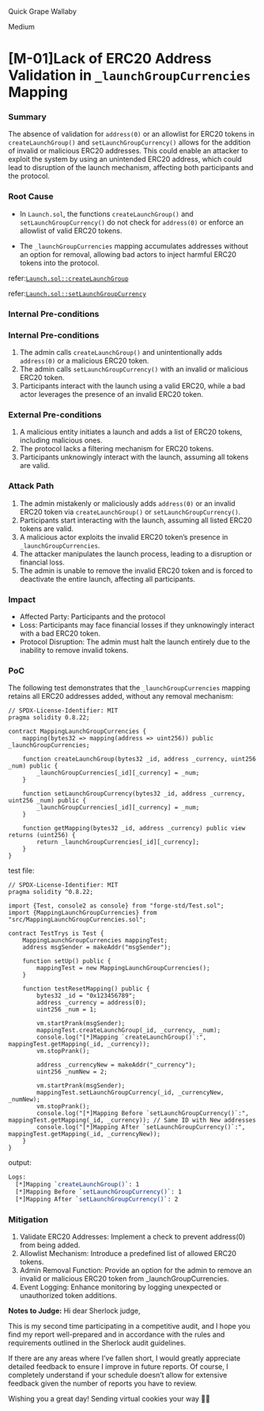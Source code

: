 Quick Grape Wallaby

Medium

# [M-01]Lack of ERC20 Address Validation in `_launchGroupCurrencies` Mapping

### Summary

The absence of validation for `address(0)` or an allowlist for ERC20 tokens in `createLaunchGroup()` and `setLaunchGroupCurrency()` allows for the addition of invalid or malicious ERC20 addresses. This could enable an attacker to exploit the system by using an unintended ERC20 address, which could lead to disruption of the launch mechanism, affecting both participants and the protocol.

### Root Cause

- In `Launch.sol`, the functions `createLaunchGroup()` and `setLaunchGroupCurrency()` do not check for `address(0)` or enforce an allowlist of valid ERC20 tokens.

- The `_launchGroupCurrencies` mapping accumulates addresses without an option for removal, allowing bad actors to inject harmful ERC20 tokens into the protocol.

refer:[`Launch.sol::createLaunchGroup`](https://github.com/sherlock-audit/2025-02-rova/blob/main/rova-contracts/src/Launch.sol#L698)

refer:[`Launch.sol::setLaunchGroupCurrency`](https://github.com/sherlock-audit/2025-02-rova/blob/main/rova-contracts/src/Launch.sol#L726)

### Internal Pre-conditions
### Internal Pre-conditions

1. The admin calls `createLaunchGroup()` and unintentionally adds `address(0)` or a malicious ERC20 token.
2. The admin calls `setLaunchGroupCurrency()` with an invalid or malicious ERC20 token.
3. Participants interact with the launch using a valid ERC20, while a bad actor leverages the presence of an invalid ERC20 token.

### External Pre-conditions

1. A malicious entity initiates a launch and adds a list of ERC20 tokens, including malicious ones.
2. The protocol lacks a filtering mechanism for ERC20 tokens.
3. Participants unknowingly interact with the launch, assuming all tokens are valid.

### Attack Path

1. The admin mistakenly or maliciously adds `address(0)` or an invalid ERC20 token via `createLaunchGroup()` or `setLaunchGroupCurrency()`.
2. Participants start interacting with the launch, assuming all listed ERC20 tokens are valid.
3. A malicious actor exploits the invalid ERC20 token’s presence in `_launchGroupCurrencies`.
4. The attacker manipulates the launch process, leading to a disruption or financial loss.
5. The admin is unable to remove the invalid ERC20 token and is forced to deactivate the entire launch, affecting all participants.

### Impact

- Affected Party: Participants and the protocol
- Loss: Participants may face financial losses if they unknowingly interact with a bad ERC20 token.
- Protocol Disruption: The admin must halt the launch entirely due to the inability to remove invalid tokens.

### PoC

The following test demonstrates that the `_launchGroupCurrencies` mapping retains all ERC20 addresses added, without any removal mechanism:

```solidity
// SPDX-License-Identifier: MIT
pragma solidity 0.8.22;

contract MappingLaunchGroupCurrencies {
    mapping(bytes32 => mapping(address => uint256)) public _launchGroupCurrencies;

    function createLaunchGroup(bytes32 _id, address _currency, uint256 _num) public {
        _launchGroupCurrencies[_id][_currency] = _num;
    }

    function setLaunchGroupCurrency(bytes32 _id, address _currency, uint256 _num) public {
        _launchGroupCurrencies[_id][_currency] = _num;
    }

    function getMapping(bytes32 _id, address _currency) public view returns (uint256) {
        return _launchGroupCurrencies[_id][_currency];
    }
}
```

test file:
```solidity
// SPDX-License-Identifier: MIT
pragma solidity ^0.8.22;

import {Test, console2 as console} from "forge-std/Test.sol";
import {MappingLaunchGroupCurrencies} from "src/MappingLaunchGroupCurrencies.sol";

contract TestTrys is Test {
    MappingLaunchGroupCurrencies mappingTest;
    address msgSender = makeAddr("msgSender");

    function setUp() public {
        mappingTest = new MappingLaunchGroupCurrencies();
    }

    function testResetMapping() public {
        bytes32 _id = "0x123456789";
        address _currency = address(0);
        uint256 _num = 1;

        vm.startPrank(msgSender);
        mappingTest.createLaunchGroup(_id, _currency, _num);
        console.log("[*]Mapping `createLaunchGroup()`:", mappingTest.getMapping(_id, _currency));
        vm.stopPrank();

        address _currencyNew = makeAddr("_currency");
        uint256 _numNew = 2;

        vm.startPrank(msgSender);
        mappingTest.setLaunchGroupCurrency(_id, _currencyNew, _numNew);
        vm.stopPrank();
        console.log("[*]Mapping Before `setLaunchGroupCurrency()`:", mappingTest.getMapping(_id, _currency)); // Same ID with New addresses
        console.log("[*]Mapping After `setLaunchGroupCurrency()`:", mappingTest.getMapping(_id, _currencyNew));
    }
}
```

output:
```bash
Logs:
  [*]Mapping `createLaunchGroup()`: 1
  [*]Mapping Before `setLaunchGroupCurrency()`: 1
  [*]Mapping After `setLaunchGroupCurrency()`: 2
```

### Mitigation

1. Validate ERC20 Addresses: Implement a check to prevent address(0) from being added.
2. Allowlist Mechanism: Introduce a predefined list of allowed ERC20 tokens.
3. Admin Removal Function: Provide an option for the admin to remove an invalid or malicious ERC20 token from _launchGroupCurrencies.
4. Event Logging: Enhance monitoring by logging unexpected or unauthorized token additions.


**Notes to Judge:**
Hi dear Sherlock judge,

This is my second time participating in a competitive audit, and I hope you find my report well-prepared and in accordance with the rules and requirements outlined in the Sherlock audit guidelines.

If there are any areas where I’ve fallen short, I would greatly appreciate detailed feedback to ensure I improve in future reports. Of course, I completely understand if your schedule doesn’t allow for extensive feedback given the number of reports you have to review.

Wishing you a great day! Sending virtual cookies your way 🍪😊